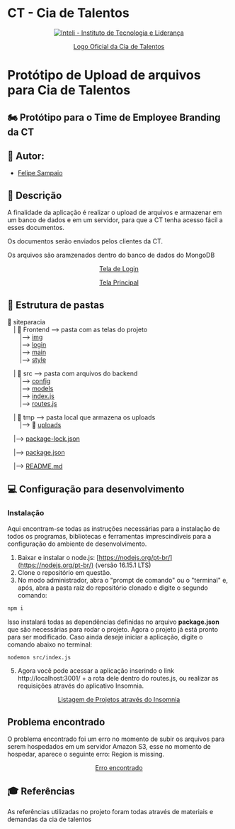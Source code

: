 # CT - Cia de Talentos 

<div align="center">
<a href= ""><img  src="http://whatsrel.com.br/wp-content/uploads/2019/09/Cia-de-talentos-1080.png" alt="Inteli - Instituto de Tecnologia e Liderança" border="0"></a>
</div>
<a href="https://www.inteli.edu.br/"><p align="center">Logo Oficial da Cia de Talentos</p></a>

# Protótipo de Upload de arquivos para Cia de Talentos

## 🏍️ Protótipo para o Time de Employee Branding da CT


## 🥇 Autor: 

- <a href="https://www.linkedin.com/in/felipe-sampaio-silva">Felipe Sampaio</a> 

## 📝 Descrição

A finalidade da aplicação é realizar o upload de arquivos e armazenar em um banco de dados e em um servidor, para que a CT tenha acesso fácil a esses documentos.

Os documentos serão enviados pelos clientes da CT. 

Os arquivos são aramzenados dentro do banco de dados do MongoDB

<p align="center">
<a href= "https://github.com/"><img src="https://github.com/felipesampaiosilva/sitecia/blob/main/Frontend/img/login.png?raw=true" alt="" border="0">Tela de Login</a>
</p>

<p align="center">
<a href= "https://github.com/"><img src="https://github.com/felipesampaiosilva/sitecia/blob/main/Frontend/img/home.png?raw=true" alt="" border="0">Tela Principal</a>
</p>

## 📁 Estrutura de pastas

📁 siteparacia <br>
  &emsp;| 📁 Frontend --> pasta com as telas do projeto<br>
  &emsp;&emsp;|--> <a href="Frontend\img">img</a> <br>
  &emsp;&emsp;|--> <a href="Frontend\login">login</a> <br>
  &emsp;&emsp;|--> <a href="Frontend\main">main</a> <br>
  &emsp;&emsp;|--> <a href="Frontend\style">style</a> <br>
  
 &emsp;| 📁 src --> pasta com arquivos do backend<br>
  &emsp;&emsp;|--> <a href="src\config">config</a> <br>
  &emsp;&emsp;|--> <a href="src\models">models</a> <br>
  &emsp;&emsp;|--> <a href="src\index.js">index.js</a> <br>
  &emsp;&emsp;|--> <a href="src\routes.js">routes.js</a> <br>
  
  
  &emsp;| 📁 tmp --> pasta local que armazena os uploads<br>
  &emsp;&emsp;|--> 📁 <a href="tmp\uploads">uploads</a> <br>

  
  &emsp;|--> <a href="package-lock.json">package-lock.json</a> <br>
  
  &emsp;|--> <a href="package.json">package.json</a> <br>
  
  &emsp;|--> <a href="README.md">README.md</a> <br>
  
 


## 💻 Configuração para desenvolvimento

<h3> Instalação </h3> 

Aqui encontram-se todas as instruções necessárias para a instalação de todos os programas, bibliotecas e ferramentas imprescindíveis para a configuração do ambiente de desenvolvimento.

1.  Baixar e instalar o node.js:  [https://nodejs.org/pt-br/](https://nodejs.org/pt-br/) (versão 16.15.1 LTS)
2. Clone o repositório em questão.
3.  No modo administrador, abra o "prompt de comando" ou o "terminal" e, após,  abra a pasta raíz do repositório clonado e digite o segundo comando:

```sh
npm i
```

Isso instalará todas as dependências definidas no arquivo <b>package.json</b> que são necessárias para rodar o projeto. Agora o projeto já está pronto para ser modificado. Caso ainda deseje iniciar a aplicação, digite o comando abaixo no terminal:

```sh
nodemon src/index.js
```
5. Agora você pode acessar a aplicação inserindo o link http://localhost:3001/ + a rota dele dentro do routes.js, ou realizar as requisições através do aplicativo Insomnia.

<p align="center">
<a href= "https://github.com/"><img src="https://github.com/felipesampaiosilva/sitecia/blob/main/Frontend/img/list.png?raw=true" alt="" border="0">Listagem de Projetos através do Insomnia</a>
</p>

## Problema encontrado


O problema encontrado foi um erro no momento de subir os arquivos para serem hospedados em um servidor Amazon S3, esse no momento de hospedar, aparece o seguinte erro: Region is missing.

<p align="center">
<a href= "https://github.com/"><img src="https://github.com/felipesampaiosilva/sitecia/blob/main/Frontend/img/erro.png?raw=true" alt="" border="0">Erro encontrado</a>
</p>

## 🎓 Referências

As referências utilizadas no projeto foram todas através de materiais e demandas da cia de talentos

